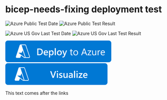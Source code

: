 # bicep-needs-fixing deployment test

![Azure Public Test Date](https://azurequickstartsservice.blob.core.windows.net/badges/test-deployments/bicep/PublicLastTestDate.svg)
![Azure Public Test Result](https://azurequickstartsservice.blob.core.windows.net/badges/test-deployments/bicep/PublicDeployment.svg)

![Azure US Gov Last Test Date](https://azurequickstartsservice.blob.core.windows.net/badges/test-deployments/bicep/FairfaxLastTestDate.svg)
![Azure US Gov Last Test Result](https://azurequickstartsservice.blob.core.windows.net/badges/test-deployments/bicep/FairfaxDeployment.svg)

[![Deploy To Azure](https://raw.githubusercontent.com/Azure/azure-quickstart-templates/master/1-CONTRIBUTION-GUIDE/images/deploytoazure.svg?sanitize=true)](https://portal.azure.com/#create/Microsoft.Template/uri/https%3A%2F%2Fraw.githubusercontent.com%2FAzure%2Fazure-quickstart-templates%2Fmaster%2Ftest-deployments%2Fbicep%2Fazuredeploy.json)
[![Visualize](https://raw.githubusercontent.com/Azure/azure-quickstart-templates/master/1-CONTRIBUTION-GUIDE/images/visualizebutton.svg?sanitize=true)](http://armviz.io/#/?load=https%3A%2F%2Fraw.githubusercontent.com%2FAzure%2Fazure-quickstart-templates%2Fmaster%2Ftest-deployments%2Fbicep%2Fazuredeploy.json)

This text comes after the links